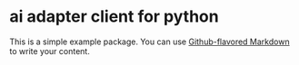 # ai adapter client for python

This is a simple example package. You can use
[Github-flavored Markdown](https://guides.github.com/features/mastering-markdown/)
to write your content.